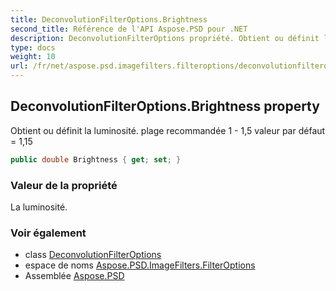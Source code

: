```yaml
---
title: DeconvolutionFilterOptions.Brightness
second_title: Référence de l'API Aspose.PSD pour .NET
description: DeconvolutionFilterOptions propriété. Obtient ou définit la luminosité. plage recommandée 1  15 valeur par défaut  115
type: docs
weight: 10
url: /fr/net/aspose.psd.imagefilters.filteroptions/deconvolutionfilteroptions/brightness/
---
```

## DeconvolutionFilterOptions.Brightness property

Obtient ou définit la luminosité. plage recommandée 1 - 1,5 valeur par défaut = 1,15

```csharp
public double Brightness { get; set; }
```

### Valeur de la propriété

La luminosité.

### Voir également

* class [DeconvolutionFilterOptions](../)
* espace de noms [Aspose.PSD.ImageFilters.FilterOptions](../../deconvolutionfilteroptions/)
* Assemblée [Aspose.PSD](../../../)


